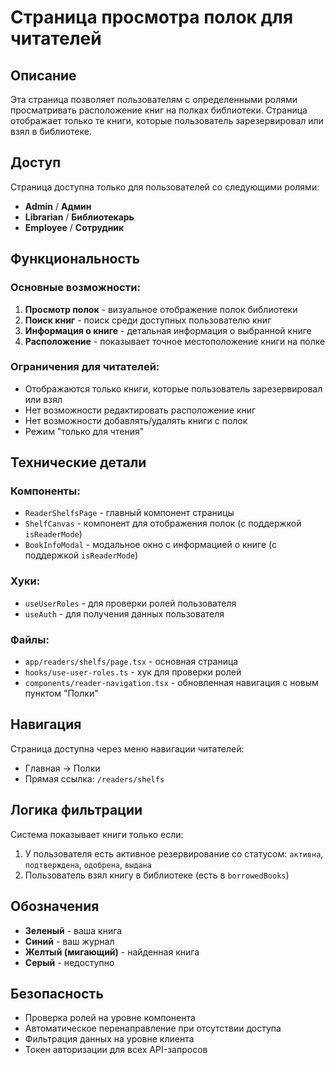 # Страница просмотра полок для читателей

## Описание

Эта страница позволяет пользователям с определенными ролями просматривать расположение книг на полках библиотеки. Страница отображает только те книги, которые пользователь зарезервировал или взял в библиотеке.

## Доступ

Страница доступна только для пользователей со следующими ролями:
- **Admin** / **Админ**
- **Librarian** / **Библиотекарь**
- **Employee** / **Сотрудник**

## Функциональность

### Основные возможности:
1. **Просмотр полок** - визуальное отображение полок библиотеки
2. **Поиск книг** - поиск среди доступных пользователю книг
3. **Информация о книге** - детальная информация о выбранной книге
4. **Расположение** - показывает точное местоположение книги на полке

### Ограничения для читателей:
- Отображаются только книги, которые пользователь зарезервировал или взял
- Нет возможности редактировать расположение книг
- Нет возможности добавлять/удалять книги с полок
- Режим "только для чтения"

## Технические детали

### Компоненты:
- `ReaderShelfsPage` - главный компонент страницы
- `ShelfCanvas` - компонент для отображения полок (с поддержкой `isReaderMode`)
- `BookInfoModal` - модальное окно с информацией о книге (с поддержкой `isReaderMode`)

### Хуки:
- `useUserRoles` - для проверки ролей пользователя
- `useAuth` - для получения данных пользователя

### Файлы:
- `app/readers/shelfs/page.tsx` - основная страница
- `hooks/use-user-roles.ts` - хук для проверки ролей
- `components/reader-navigation.tsx` - обновленная навигация с новым пунктом "Полки"

## Навигация

Страница доступна через меню навигации читателей:
- Главная → Полки
- Прямая ссылка: `/readers/shelfs`

## Логика фильтрации

Система показывает книги только если:
1. У пользователя есть активное резервирование со статусом: `активна`, `подтверждена`, `одобрена`, `выдана`
2. Пользователь взял книгу в библиотеке (есть в `borrowedBooks`)

## Обозначения

- **Зеленый** - ваша книга
- **Синий** - ваш журнал  
- **Желтый (мигающий)** - найденная книга
- **Серый** - недоступно

## Безопасность

- Проверка ролей на уровне компонента
- Автоматическое перенаправление при отсутствии доступа
- Фильтрация данных на уровне клиента
- Токен авторизации для всех API-запросов 